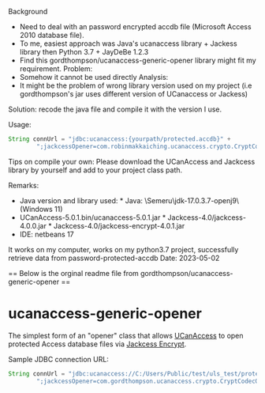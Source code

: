 Background
* Need to deal with an password encrypted accdb file (Microsoft Access 2010 database file).
* To me, easiest approach was Java's ucanaccess library + Jackess library then  Python 3.7 +  JayDeBe 1.2.3 
* Find this gordthompson/ucanaccess-generic-opener library might fit my requirement.
Problem:
* Somehow it cannot be used directly
Analysis:
* It might be the problem of wrong library version used on my project (i.e gordthompson's jar uses different version of UCanaccess  or Jackess)

Solution:
recode the java file and compile it with the version I use.

Usage:
```java
String connUrl = "jdbc:ucanaccess:{yourpath/protected.accdb}" +
        ";jackcessOpener=com.robinmakkaiching.ucanaccess.crypto.CryptCodecOpener";
```

Tips on compile your own:
Please download the UCanAccess and Jackcess library by yourself and add to your project class path.

Remarks:
* Java version and library used:
        * Java:   \Semeru\jdk-17.0.3.7-openj9\  (Windows 11)
* UCanAccess-5.0.1.bin/ucanaccess-5.0.1.jar
        * Jackcess-4.0/jackcess-4.0.0.jar
        * Jackcess-4.0/jackcess-encrypt-4.0.1.jar
* IDE: netbeans 17

It works on my computer, works on my python3.7 project, successfully retrieve data from password-protected-accdb Date: 2023-05-02

== Below is the orginal readme file from gordthompson/ucanaccess-generic-opener ==

# ucanaccess-generic-opener

The simplest form of an "opener" class that allows [UCanAccess](http://ucanaccess.sourceforge.net/site.html) to open protected Access database files via [Jackcess Encrypt](https://jackcessencrypt.sourceforge.io/).

Sample JDBC connection URL:

```java
String connUrl = "jdbc:ucanaccess://C:/Users/Public/test/uls_test/protected.mdb" +
        ";jackcessOpener=com.gordthompson.ucanaccess.crypto.CryptCodecOpener";
```
